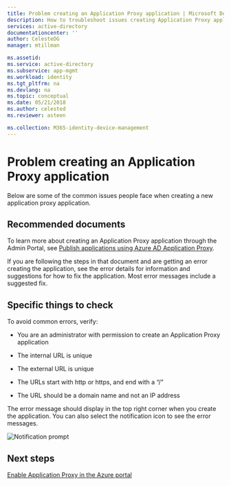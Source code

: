 ```yaml
---
title: Problem creating an Application Proxy application | Microsoft Docs
description: How to troubleshoot issues creating Application Proxy applications in the Azure AD Admin portal
services: active-directory
documentationcenter: ''
author: CelesteDG
manager: mtillman

ms.assetid: 
ms.service: active-directory
ms.subservice: app-mgmt
ms.workload: identity
ms.tgt_pltfrm: na
ms.devlang: na
ms.topic: conceptual
ms.date: 05/21/2018
ms.author: celested
ms.reviewer: asteen

ms.collection: M365-identity-device-management
---
```


# Problem creating an Application Proxy application 

Below are some of the common issues people face when creating a new application proxy application.

## Recommended documents 

To learn more about creating an Application Proxy application through the Admin Portal, see [Publish applications using Azure AD Application Proxy](application-proxy-add-on-premises-application.md).

If you are following the steps in that document and are getting an error creating the application, see the error details for information and suggestions for how to fix the application. Most error messages include a suggested fix. 

## Specific things to check

To avoid common errors, verify:

-   You are an administrator with permission to create an Application Proxy application

-   The internal URL is unique

-   The external URL is unique

-   The URLs start with http or https, and end with a “/”

-   The URL should be a domain name and not an IP address

The error message should display in the top right corner when you create the application. You can also select the notification icon to see the error messages.

   ![Notification prompt](./media/application-proxy-config-problem/error-message.png)

## Next steps
[Enable Application Proxy in the Azure portal](application-proxy-add-on-premises-application.md)
